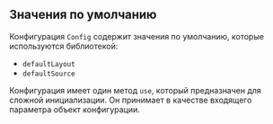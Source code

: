 ## Значения по умолчанию

Конфигурация `Config` содержит значения по умолчанию, которые используются библиотекой:
* `defaultLayout`
* `defaultSource`

Конфигурация имеет один метод `use`, который предназначен для сложной инициализации. Он принимает в качестве входящего параметра объект конфигурации.